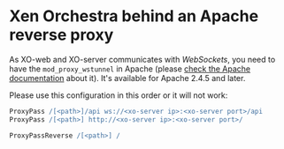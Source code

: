 # Xen Orchestra behind an Apache reverse proxy

As XO-web and XO-server communicates with *WebSockets*, you need to have the `mod_proxy_wstunnel` in Apache (please [check the Apache documentation](http://httpd.apache.org/docs/2.4/mod/mod_proxy_wstunnel.html) about it). It's available for Apache 2.4.5 and later.


Please use this configuration in this order or it will not work:

```apache
ProxyPass /[<path>]/api ws://<xo-server ip>:<xo-server port>/api
ProxyPass /[<path>] http://<xo-server ip>:<xo-server port>/

ProxyPassReverse /[<path>] /
```
